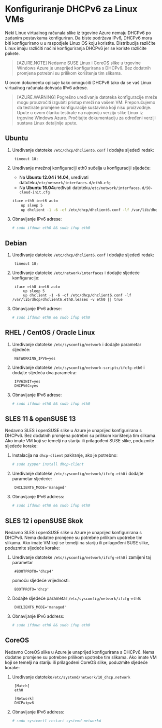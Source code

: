 <properties
    pageTitle="Konfiguriranje DHCPv6 za Linux VMs | Microsoft Azure"
    description="Kako konfigurirati DHCPv6 Linux VMs."
    services="load-balancer"
    documentationCenter="na"
    authors="sdwheeler"
    manager="carmonm"
    editor=""
    keywords="IPv6, azure opterećenja, dvostruki snop, javnu ip, izvorni ipv6, mobile, iot"
/>
<tags
    ms.service="load-balancer"
    ms.devlang="na"
    ms.topic="article"
    ms.tgt_pltfrm="na"
    ms.workload="infrastructure-services"
    ms.date="09/14/2016"
    ms.author="sewhee"
/>

# <a name="configuring-dhcpv6-for-linux-vms"></a>Konfiguriranje DHCPv6 za Linux VMs

Neki Linux virtualnog računala slike iz trgovine Azure nemaju DHCPv6 po zadanim postavkama konfiguriran. Da biste podržava IPv6, DHCPv6 mora biti konfigurirano u u raspodjele Linux OS koju koristite. Distribucija različite Linux imaju različiti načini konfiguriranja DHCPv6 jer se koriste različite pakete.

>[AZURE.NOTE] Nedavne SUSE Linux i CoreOS slike u trgovine Windows Azure je unaprijed konfigurirana s DHCPv6. Bez dodatnih promjena potrebni su prilikom korištenja tim slikama.

U ovom dokumentu opisuje kako omogućiti DHCPv6 tako da se vaš Linux virtualnog računala dohvaća IPv6 adrese.

>[AZURE.WARNING] Pogrešno uređivanje datoteka konfiguracije mreže mogu prouzročiti izgubiti pristup mreži na vašem VM. Preporučujemo da testirate promjene konfiguracije sustavima koji nisu proizvodnje. Upute u ovom članku testirate na najnoviju verziju slike Linux iz trgovine Windows Azure. Pročitajte dokumentaciju za određeni verziji sustava Linux detaljnije upute.

## <a name="ubuntu"></a>Ubuntu

1. Uređivanje datoteke `/etc/dhcp/dhclient6.conf` i dodajte sljedeći redak:

        timeout 10;

2. Uređivanje mrežnoj konfiguraciji eth0 sučelja u konfiguraciji sljedeće:

    * Na **Ubuntu 12.04 i 14.04**, uređivati datoteku`/etc/network/interfaces.d/eth0.cfg`
    * Na **Ubuntu 16.04**uređivati datoteku`/etc/network/interfaces.d/50-cloud-init.cfg`

    ```bash
    iface eth0 inet6 auto
        up sleep 5
        up dhclient -1 -6 -cf /etc/dhcp/dhclient6.conf -lf /var/lib/dhcp/dhclient6.eth0.leases -v eth0 || true
    ```

3. Obnavljanje IPv6 adrese:

    ```bash
    # sudo ifdown eth0 && sudo ifup eth0
    ```

## <a name="debian"></a>Debian

1. Uređivanje datoteke `/etc/dhcp/dhclient6.conf` i dodajte sljedeći redak:

        timeout 10;

2. Uređivanje datoteke `/etc/network/interfaces` i dodajte sljedeće konfiguracije:

        iface eth0 inet6 auto
            up sleep 5
            up dhclient -1 -6 -cf /etc/dhcp/dhclient6.conf -lf /var/lib/dhcp/dhclient6.eth0.leases -v eth0 || true

3. Obnavljanje IPv6 adrese:

    ```bash
    # sudo ifdown eth0 && sudo ifup eth0
    ```

## <a name="rhel--centos--oracle-linux"></a>RHEL / CentOS / Oracle Linux

1. Uređivanje datoteke `/etc/sysconfig/network` i dodajte parametar sljedeće:

        NETWORKING_IPV6=yes

2. Uređivanje datoteke `/etc/sysconfig/network-scripts/ifcfg-eth0` i dodajte sljedeća dva parametra:

        IPV6INIT=yes
        DHCPV6C=yes

3. Obnavljanje IPv6 adrese:

    ```bash
    # sudo ifdown eth0 && sudo ifup eth0
    ```

## <a name="sles-11--opensuse-13"></a>SLES 11 & openSUSE 13

Nedavno SLES i openSUSE slike u Azure je unaprijed konfigurirana s DHCPv6. Bez dodatnih promjena potrebni su prilikom korištenja tim slikama. Ako imate VM koji se temelji na stariju ili prilagođeni SUSE slike, poduzmite sljedeće korake:

1. Instalacija na `dhcp-client` pakiranje, ako je potrebno:

    ```bash
    # sudo zypper install dhcp-client
    ```

2. Uređivanje datoteke `/etc/sysconfig/network/ifcfg-eth0` i dodajte parametar sljedeće:

        DHCLIENT6_MODE='managed'

3. Obnavljanje IPv6 address:

    ```bash
    # sudo ifdown eth0 && sudo ifup eth0
    ```

## <a name="sles-12-and-opensuse-leap"></a>SLES 12 i openSUSE Skok

Nedavno SLES i openSUSE slike u Azure je unaprijed konfigurirana s DHCPv6. Nema dodatne promjene su potrebne prilikom upotrebe tim slikama. Ako imate VM koji se temelji na stariju ili prilagođeni SUSE slike, poduzmite sljedeće korake:

1. Uređivanje datoteke `/etc/sysconfig/network/ifcfg-eth0` i zamijeni taj parametar

        #BOOTPROTO='dhcp4'

    pomoću sljedeće vrijednosti:

        BOOTPROTO='dhcp'

2. Dodajte sljedeće parametar `/etc/sysconfig/network/ifcfg-eth0`:

        DHCLIENT6_MODE='managed'

3. Obnavljanje IPv6 address:

    ```bash
    # sudo ifdown eth0 && sudo ifup eth0
    ```

## <a name="coreos"></a>CoreOS

Nedavno CoreOS slike u Azure je unaprijed konfigurirana s DHCPv6. Nema dodatne promjene su potrebne prilikom upotrebe tim slikama. Ako imate VM koji se temelji na stariju ili prilagođeni CoreOS slike, poduzmite sljedeće korake:

1. Uređivanje datoteke`/etc/systemd/network/10_dhcp.network`

        [Match]
        eth0

        [Network]
        DHCP=ipv6

2. Obnavljanje IPv6 address:

    ```bash
    # sudo systemctl restart systemd-networkd
    ```
